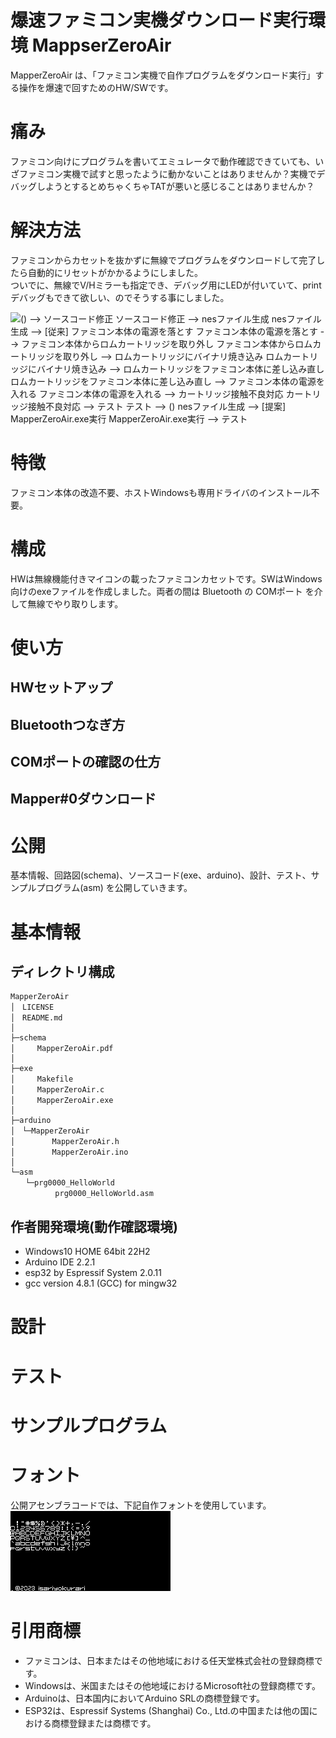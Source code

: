 <!-- $Id: README.md 1592 2024-01-03 15:11:50Z sow $ -->
# 爆速ファミコン実機ダウンロード実行環境 MappserZeroAir

MapperZeroAir は、「ファミコン実機で自作プログラムをダウンロード実行」する操作を爆速で回すためのHW/SWです。

# 痛み

ファミコン向けにプログラムを書いてエミュレータで動作確認できていても、いざファミコン実機で試すと思ったように動かないことはありませんか？実機でデバッグしようとするとめちゃくちゃTATが悪いと感じることはありませんか？

# 解決方法

ファミコンからカセットを抜かずに無線でプログラムをダウンロードして完了したら自動的にリセットがかかるようにしました。  
ついでに、無線でV/Hミラーも指定でき、デバッグ用にLEDが付いていて、printデバッグもできて欲しい、のでそうする事にしました。

![(*) --> ソースコード修正
ソースコード修正 --> nesファイル生成
nesファイル生成 --> [従来] ファミコン本体の電源を落とす
ファミコン本体の電源を落とす --> ファミコン本体からロムカートリッジを取り外し
ファミコン本体からロムカートリッジを取り外し --> ロムカートリッジにバイナリ焼き込み
ロムカートリッジにバイナリ焼き込み --> ロムカートリッジをファミコン本体に差し込み直し
ロムカートリッジをファミコン本体に差し込み直し --> ファミコン本体の電源を入れる
ファミコン本体の電源を入れる --> カートリッジ接触不良対応
カートリッジ接触不良対応 --> テスト
テスト --> (*)
nesファイル生成 --> [提案] MapperZeroAir.exe実行
MapperZeroAir.exe実行 --> テスト](http://www.plantuml.com/plantuml/png/fLDDJi906DtFARfK4po2YGVm0XeMBhfmemGtRkSRDVo0DA0O0mQ9e4QaB30H5EXXNcTQR-4u9IxKOYERvilxtlU-zpepAskhLYgrOO6c41FG63JyB4JUzrpLlsLn3JErRnz2N83Qe0v4BpXlgPp3VaKDVqVEQkgwcxRcVT4ogaFLVFAdDN3tlV6cNXrGDNIcu0_WLomvrQo8eHT1UOW-n0sePtBa81uX16YaDMIb3Yh8JXtyaYql4Jc9utADEERV53GO74_0o-5CVptsZvd5kwWQawOdNrpjDD886iyc-F8gKVQ_prUUT44bK94bfnhbd-xKMJUyl_D7vJ0_a8EPz9ei2MdkynGqraJsLHbSFuj5rrXL7DNEfQsjtKp6pcxRsOFDlUowVMHBjnMsIom6_xRo0m00)

# 特徴

ファミコン本体の改造不要、ホストWindowsも専用ドライバのインストール不要。

# 構成

HWは無線機能付きマイコンの載ったファミコンカセットです。SWはWindows向けのexeファイルを作成しました。両者の間は Bluetooth の COMポート を介して無線でやり取りします。

# 使い方

## HWセットアップ

## Bluetoothつなぎ方

## COMポートの確認の仕方

## Mapper#0ダウンロード

# 公開

基本情報、回路図(schema)、ソースコード(exe、arduino)、設計、テスト、サンプルプログラム(asm) を公開していきます。

# 基本情報

## ディレクトリ構成

```
MapperZeroAir
│　LICENSE
│　README.md
│
├─schema
│　　　MapperZeroAir.pdf
│
├─exe
│　　　Makefile
│　　　MapperZeroAir.c
│　　　MapperZeroAir.exe
│
├─arduino
│　└─MapperZeroAir
│　　　　　MapperZeroAir.h
│　　　　　MapperZeroAir.ino
│
└─asm
　　└─prg0000_HelloWorld
　　　　　　prg0000_HelloWorld.asm
```

## 作者開発環境(動作確認環境)

- Windows10 HOME 64bit 22H2
- Arduino IDE 2.2.1
- esp32 by Espressif System 2.0.11
- gcc version 4.8.1 (GCC) for mingw32

# 設計

# テスト

# サンプルプログラム

# フォント

公開アセンブラコードでは、下記自作フォントを使用しています。  
![font.png](img/font.png)

# 引用商標

- ファミコンは、日本またはその他地域における任天堂株式会社の登録商標です。  
- Windowsは、米国またはその他地域におけるMicrosoft社の登録商標です。
- Arduinoは、日本国内においてArduino SRLの商標登録です。
- ESP32は、Espressif Systems (Shanghai) Co., Ltd.の中国または他の国における商標登録または商標です。
